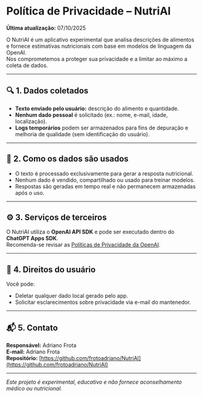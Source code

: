 # Política de Privacidade – NutriAI

**Última atualização:** 07/10/2025

O NutriAI é um aplicativo experimental que analisa descrições de alimentos e fornece estimativas nutricionais com base em modelos de linguagem da OpenAI.  
Nos comprometemos a proteger sua privacidade e a limitar ao máximo a coleta de dados.

---

## 🔍 1. Dados coletados
- **Texto enviado pelo usuário:** descrição do alimento e quantidade.
- **Nenhum dado pessoal** é solicitado (ex.: nome, e-mail, idade, localização).
- **Logs temporários** podem ser armazenados para fins de depuração e melhoria de qualidade (sem identificação do usuário).

---

## 🔐 2. Como os dados são usados
- O texto é processado exclusivamente para gerar a resposta nutricional.
- Nenhum dado é vendido, compartilhado ou usado para treinar modelos.
- Respostas são geradas em tempo real e não permanecem armazenadas após o uso.

---

## ⚙️ 3. Serviços de terceiros
O NutriAI utiliza o **OpenAI API SDK** e pode ser executado dentro do **ChatGPT Apps SDK**.  
Recomenda-se revisar as [Políticas de Privacidade da OpenAI](https://openai.com/privacy).

---

## 🧯 4. Direitos do usuário
Você pode:
- Deletar qualquer dado local gerado pelo app.
- Solicitar esclarecimentos sobre privacidade via e-mail do mantenedor.

---

## 📬 5. Contato
**Responsável:** Adriano Frota  
**E-mail:**  Adriano Frota  
**Repositório:** [https://github.com/frotoadriano/NutriAI](https://github.com/frotoadriano/NutriAI)

---

*Este projeto é experimental, educativo e não fornece aconselhamento médico ou nutricional.*
